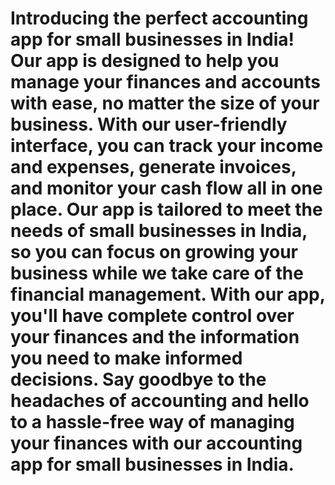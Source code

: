 # Introducing the perfect accounting app for small businesses in India! Our app is designed to help you manage your finances and accounts with ease, no matter the size of your business. With our user-friendly interface, you can track your income and expenses, generate invoices, and monitor your cash flow all in one place. Our app is tailored to meet the needs of small businesses in India, so you can focus on growing your business while we take care of the financial management. With our app, you'll have complete control over your finances and the information you need to make informed decisions. Say goodbye to the headaches of accounting and hello to a hassle-free way of managing your finances with our accounting app for small businesses in India.
